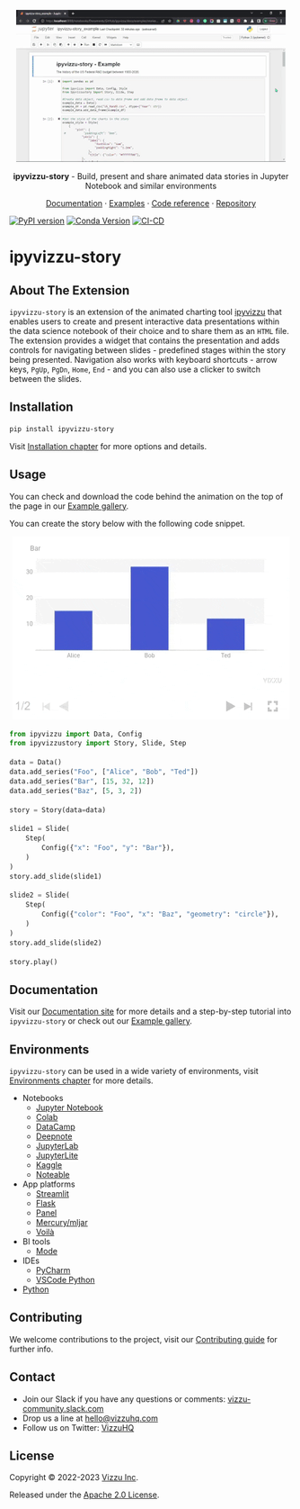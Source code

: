 <p align="center">
  <a href="./">
    <img src="./assets/ipyvizzu-story.gif" alt="ipyvizzu-story" />
  </a>
  <p align="center"><b>ipyvizzu-story</b> - Build, present and share animated data stories in Jupyter Notebook and similar environments</p>
  <p align="center">
    <a href="./">Documentation</a>
    · <a href="./examples/">Examples</a>
    · <a href="./reference/ipyvizzustory/">Code reference</a>
    · <a href="https://github.com/vizzuhq/ipyvizzu-story">Repository</a>
  </p>
</p>

[![PyPI version](https://badge.fury.io/py/ipyvizzu-story.svg)](https://badge.fury.io/py/ipyvizzu-story)
[![Conda Version](https://img.shields.io/conda/vn/conda-forge/ipyvizzu-story.svg)](https://anaconda.org/conda-forge/ipyvizzu-story)
[![CI-CD](https://github.com/vizzuhq/ipyvizzu-story/actions/workflows/cicd.yml/badge.svg?branch=main)](https://github.com/vizzuhq/ipyvizzu-story/actions/workflows/cicd.yml)

# ipyvizzu-story

## About The Extension

`ipyvizzu-story` is an extension of the animated charting tool
[ipyvizzu](https://github.com/vizzuhq/ipyvizzu) that enables users to create and
present interactive data presentations within the data science notebook of their
choice and to share them as an `HTML` file. The extension provides a widget that
contains the presentation and adds controls for navigating between slides -
predefined stages within the story being presented. Navigation also works with
keyboard shortcuts - arrow keys, `PgUp`, `PgDn`, `Home`, `End` - and you can
also use a clicker to switch between the slides.

## Installation

```sh
pip install ipyvizzu-story
```

Visit
[Installation chapter](./installation)
for more options and details.

## Usage

You can check and download the code behind the animation on the top of the page
in our
[Example gallery](./examples/usbudget/).

You can create the story below with the following code snippet.

<p align="center">
  <img src="./assets/readme-example.gif" alt="ipyvizzu-story" />
</p>

```python
from ipyvizzu import Data, Config
from ipyvizzustory import Story, Slide, Step

data = Data()
data.add_series("Foo", ["Alice", "Bob", "Ted"])
data.add_series("Bar", [15, 32, 12])
data.add_series("Baz", [5, 3, 2])

story = Story(data=data)

slide1 = Slide(
    Step(
        Config({"x": "Foo", "y": "Bar"}),
    )
)
story.add_slide(slide1)

slide2 = Slide(
    Step(
        Config({"color": "Foo", "x": "Baz", "geometry": "circle"}),
    )
)
story.add_slide(slide2)

story.play()
```

## Documentation

Visit our [Documentation site](./) for
more details and a step-by-step tutorial into `ipyvizzu-story` or check out our
[Example gallery](./examples/).

## Environments

`ipyvizzu-story` can be used in a wide variety of environments, visit
[Environments chapter](./environments/)
for more details.

- Notebooks
  - [Jupyter Notebook](./environments/notebook/jupyternotebook/)
  - [Colab](./environments/notebook/colab/)
  - [DataCamp](./environments/notebook/datacamp/)
  - [Deepnote](./environments/notebook/deepnote/)
  - [JupyterLab](./environments/notebook/jupyterlab/)
  - [JupyterLite](./environments/notebook/jupyterlite/)
  - [Kaggle](./environments/notebook/kaggle/)
  - [Noteable](./environments/notebook/noteable/)
- App platforms
  - [Streamlit](./environments/platform/streamlit/)
  - [Flask](./environments/platform/flask/)
  - [Panel](./environments/platform/panel/)
  - [Mercury/mljar](./environments/platform/mercury/)
  - [Voilà](./environments/platform/voila/)
- BI tools
  - [Mode](./environments/bi/mode/)
- IDEs
  - [PyCharm](./environments/ide/pycharm/)
  - [VSCode Python](./environments/ide/vscode/)
- [Python](./environments/python/)

## Contributing

We welcome contributions to the project, visit our
[Contributing guide](./CONTRIBUTING) for
further info.

## Contact

- Join our Slack if you have any questions or comments:
  [vizzu-community.slack.com](https://join.slack.com/t/vizzu-community/shared_invite/zt-w2nqhq44-2CCWL4o7qn2Ns1EFSf9kEg)
- Drop us a line at hello@vizzuhq.com
- Follow us on Twitter: [VizzuHQ](https://twitter.com/VizzuHQ)

## License

Copyright © 2022-2023 [Vizzu Inc](https://vizzuhq.com).

Released under the
[Apache 2.0 License](./LICENSE).
